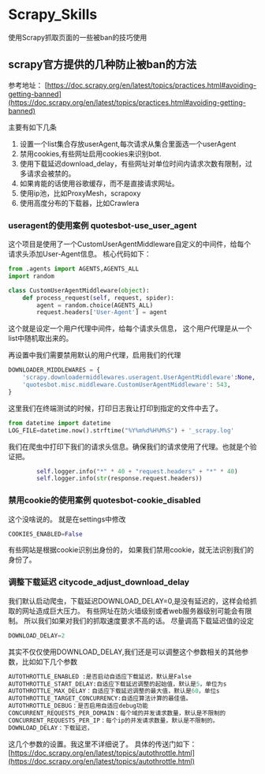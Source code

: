 # Scrapy_Skills
使用Scrapy抓取页面的一些被ban的技巧使用

## scrapy官方提供的几种防止被ban的方法
参考地址： [https://doc.scrapy.org/en/latest/topics/practices.html#avoiding-getting-banned](https://doc.scrapy.org/en/latest/topics/practices.html#avoiding-getting-banned)

主要有如下几条

1.  设置一个list集合存放userAgent,每次请求从集合里面选一个userAgent
2.  禁用cookies,有些网址启用cookies来识别bot.
3.  使用下载延迟download_delay，有些网址对单位时间内请求次数有限制，过多请求会被禁的。
4.  如果肯能的话使用谷歌缓存，而不是直接请求网址。
5.  使用ip池，比如ProxyMesh，scrapoxy
6.  使用高度分布的下载器，比如Crawlera


### useragent的使用案例 quotesbot-use_user_agent

这个项目是使用了一个CustomUserAgentMiddleware自定义的中间件，给每个请求头添加User-Agent信息。 核心代码如下：
```python
from .agents import AGENTS,AGENTS_ALL
import random

class CustomUserAgentMiddleware(object):
    def process_request(self, request, spider):
        agent = random.choice(AGENTS_ALL)
        request.headers['User-Agent'] = agent
```
这个就是设定一个用户代理中间件，给每个请求头信息， 这个用户代理是从一个list中随机取出来的。

再设置中我们需要禁用默认的用户代理，启用我们的代理
```python
DOWNLOADER_MIDDLEWARES = {
    'scrapy.downloadermiddlewares.useragent.UserAgentMiddleware':None,
    'quotesbot.misc.middleware.CustomUserAgentMiddleware': 543,
}
```
这里我们在终端测试的时候，打印日志我让打印到指定的文件中去了。
```python
from datetime import datetime
LOG_FILE=datetime.now().strftime("%Y%m%d%H%M%S") + '_scrapy.log'
```
我们在爬虫中打印下我们的请求头信息。确保我们的请求使用了代理。也就是个验证把。
```python
        self.logger.info("*" * 40 + "request.headers" + "*" * 40)
        self.logger.info(str(response.request.headers))
```

### 禁用cookie的使用案例 quotesbot-cookie_disabled

这个没啥说的。 就是在settings中修改
```python
COOKIES_ENABLED=False
```
有些网站是根据cookie识别出身份的， 如果我们禁用cookie，就无法识别我们的身份了。 

### 调整下载延迟 citycode_adjust_download_delay

我们默认启动爬虫，下载延迟DOWNLOAD_DELAY=0,是没有延迟的，这样会给抓取的网址造成巨大压力。 有些网址在防火墙级别或者web服务器级别可能会有限制。 
所以我们如果对我们的抓取速度要求不高的话。 尽量调高下载延迟值的设定
```python
DOWNLOAD_DELAY=2
```
其实不仅仅使用DOWNLOAD_DELAY,我们还是可以调整这个参数相关的其他参数，比如如下几个参数
```python
AUTOTHROTTLE_ENABLED :是否启动自适应下载延迟，默认是False
AUTOTHROTTLE_START_DELAY:自适应下载延迟调整的起始值，默认是5，单位为s
AUTOTHROTTLE_MAX_DELAY：自适应下载延迟调整的最大值，默认是60，单位s
AUTOTHROTTLE_TARGET_CONCURRENCY:自适应算法计算的最佳值。
AUTOTHROTTLE_DEBUG：是否启用自适应debug功能
CONCURRENT_REQUESTS_PER_DOMAIN：每个域的并发请求数量，默认是不限制的
CONCURRENT_REQUESTS_PER_IP：每个ip的并发请求数量，默认是不限制的。
DOWNLOAD_DELAY：下载延迟，
```
这几个参数的设置。我这里不详细说了。 具体的传送门如下： [https://doc.scrapy.org/en/latest/topics/autothrottle.html](https://doc.scrapy.org/en/latest/topics/autothrottle.html)
